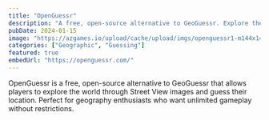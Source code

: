 ```yaml
---
title: "OpenGuessr"
description: "A free, open-source alternative to GeoGuessr. Explore the world through Street View images and guess your location."
pubDate: 2024-01-15
image: "https://azgames.io/upload/cache/upload/imgs/openguessr1-m144x144.webp"
categories: ["Geographic", "Guessing"]
featured: true
embedUrl: "https://openguessr.com/"
---
```


OpenGuessr is a free, open-source alternative to GeoGuessr that allows players to explore the world through Street View images and guess their location. Perfect for geography enthusiasts who want unlimited gameplay without restrictions.